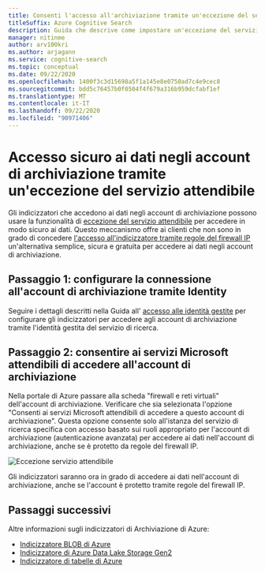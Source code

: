 ```yaml
---
title: Consenti l'accesso all'archiviazione tramite un'eccezione del servizio attendibile
titleSuffix: Azure Cognitive Search
description: Guida che descrive come impostare un'eccezione del servizio attendibile per accedere ai dati dagli account di archiviazione in modo sicuro.
manager: nitinme
author: arv100kri
ms.author: arjagann
ms.service: cognitive-search
ms.topic: conceptual
ms.date: 09/22/2020
ms.openlocfilehash: 1400f3c3d15698a5f1a145e8e0750ad7c4e9cec8
ms.sourcegitcommit: bdd5c76457b0f0504f4f679a316b959dcfabf1ef
ms.translationtype: MT
ms.contentlocale: it-IT
ms.lasthandoff: 09/22/2020
ms.locfileid: "90971406"
---
```

# <a name="accessing-data-in-storage-accounts-securely-via-trusted-service-exception"></a>Accesso sicuro ai dati negli account di archiviazione tramite un'eccezione del servizio attendibile

Gli indicizzatori che accedono ai dati negli account di archiviazione possono usare la funzionalità di [eccezione del servizio attendibile](https://docs.microsoft.com/azure/storage/common/storage-network-security#exceptions) per accedere in modo sicuro ai dati. Questo meccanismo offre ai clienti che non sono in grado di concedere [l'accesso all'indicizzatore tramite regole del firewall IP](search-indexer-howto-access-ip-restricted.md) un'alternativa semplice, sicura e gratuita per accedere ai dati negli account di archiviazione.

## <a name="step-1-configure-connection-to-the-storage-account-via-identity"></a>Passaggio 1: configurare la connessione all'account di archiviazione tramite Identity

Seguire i dettagli descritti nella Guida all' [accesso alle identità gestite](search-howto-managed-identities-storage.md) per configurare gli indicizzatori per accedere agli account di archiviazione tramite l'identità gestita del servizio di ricerca.

## <a name="step-2-allow-trusted-microsoft-services-to-access-the-storage-account"></a>Passaggio 2: consentire ai servizi Microsoft attendibili di accedere all'account di archiviazione

Nella portale di Azure passare alla scheda "firewall e reti virtuali" dell'account di archiviazione. Verificare che sia selezionata l'opzione "Consenti ai servizi Microsoft attendibili di accedere a questo account di archiviazione". Questa opzione consente solo all'istanza del servizio di ricerca specifica con accesso basato sui ruoli appropriato per l'account di archiviazione (autenticazione avanzata) per accedere ai dati nell'account di archiviazione, anche se è protetto da regole del firewall IP.

![Eccezione servizio attendibile](media\search-indexer-howto-secure-access\exception.png "Eccezione servizio attendibile")

Gli indicizzatori saranno ora in grado di accedere ai dati nell'account di archiviazione, anche se l'account è protetto tramite regole del firewall IP.

## <a name="next-steps"></a>Passaggi successivi

Altre informazioni sugli indicizzatori di Archiviazione di Azure:

- [Indicizzatore BLOB di Azure](search-howto-indexing-azure-blob-storage.md)
- [Indicizzatore di Azure Data Lake Storage Gen2](search-howto-index-azure-data-lake-storage.md)
- [Indicizzatore di tabelle di Azure](search-howto-indexing-azure-tables.md)
